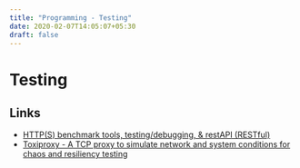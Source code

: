 ```yaml
---
title: "Programming - Testing"
date: 2020-02-07T14:05:07+05:30
draft: false
---
```


# Testing 

## Links 
- [HTTP(S) benchmark tools, testing/debugging, & restAPI (RESTful)](https://github.com/denji/awesome-http-benchmark)
- [Toxiproxy - A TCP proxy to simulate network and system conditions for chaos and resiliency testing](https://toxiproxy.io)
